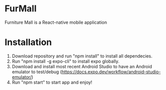 # FurMall
Furniture Mall is a React-native mobile application

# Installation
1. Download repository and run "npm install" to install all dependecies.
2. Run "npm install -g expo-cli" to install expo globally.
3. Download and install most recent Android Studio to have an Android emulator to test/debug (https://docs.expo.dev/workflow/android-studio-emulator/)
4. Run "npm start" to start app and enjoy!
